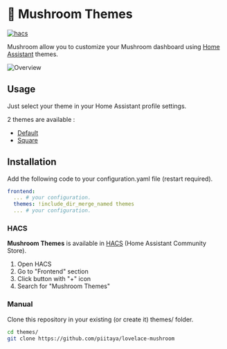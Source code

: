 # 🍄 Mushroom Themes

[![hacs][hacs-badge]][hacs-url]

Mushroom allow you to customize your Mushroom dashboard using [Home Assistant][home-assistant] themes.

![Overview](https://user-images.githubusercontent.com/5878303/152332130-760cf616-5c40-4825-a482-bb8f1f0f5251.png)

## Usage

Just select your theme in your Home Assistant profile settings.

2 themes are available :

-   [Default](docs/themes/default.md)
-   [Square](docs/themes/square.md)

## Installation

Add the following code to your configuration.yaml file (restart required).

```yaml
frontend:
  ... # your configuration.
  themes: !include_dir_merge_named themes
  ... # your configuration.
```

### HACS

**Mushroom Themes** is available in [HACS][hacs] (Home Assistant Community Store).

1. Open HACS
2. Go to "Frontend" section
3. Click button with "+" icon
4. Search for "Mushroom Themes"

### Manual

Clone this repository in your existing (or create it) themes/ folder.

```sh
cd themes/
git clone https://github.com/piitaya/lovelace-mushroom
```

<!-- Badges -->

[hacs-url]: https://github.com/custom-components/hacs
[hacs-badge]: https://img.shields.io/badge/hacs-custom-orange.svg?style=flat-square

<!-- References -->

[home-assistant]: https://www.home-assistant.io/
[home-assitant-theme-docs]: https://www.home-assistant.io/integrations/frontend/#defining-themes
[hacs]: https://hacs.xyz

